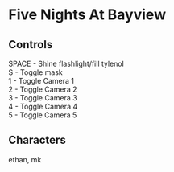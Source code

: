 # Five Nights At Bayview

## Controls

SPACE - Shine flashlight/fill tylenol\
S - Toggle mask\
1 - Toggle Camera 1\
2 - Toggle Camera 2\
3 - Toggle Camera 3\
4 - Toggle Camera 4\
5 - Toggle Camera 5

## Characters

ethan, mk
